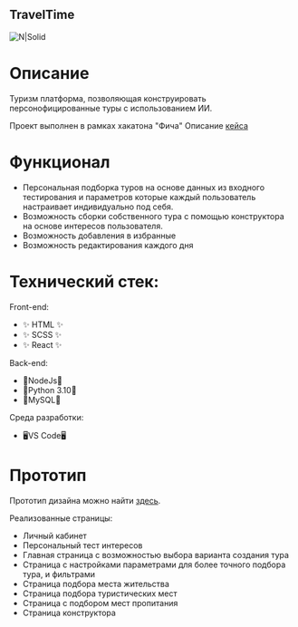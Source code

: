 ## TravelTime

![N|Solid](https://figurez.s-ul.eu/znwPVsA0.png)

# Описание

Туризм платформа, позволяющая конструировать персонофицированные туры с использованием ИИ.

Проект выполнен в рамках хакатона "Фича"
Описание [кейса]

# Функционал

- Персональная подборка туров на основе данных из входного тестирования и параметров которые каждый пользователь настраивает индивидуально под себя.
- Возможность сборки собственного тура с помощью конструктора на основе интересов пользователя.
- Возможность добавления в избранные
- Возможность редактирования каждого дня

# Технический стек:

Front-end:

- ✨ HTML ✨
- ✨ SCSS ✨
- ✨ React ✨

Back-end:

- 🔧NodeJs🔧
- 🔧Python 3.10🔧
- 🔧MySQL🔧

Среда разработки:

- 🖥️VS Code🖥️

# Прототип

Прототип дизайна можно найти [здесь].

Реализованные страницы:

- Личный кабинет
- Персональный тест интересов
- Главная страница с возможностью выбора варианта создания тура
- Страница с настройками параметрами для более точного подбора тура, и фильтрами
- Страница подбора места жительства
- Страница подбора туристических мест
- Страница с подбором мест пропитания
- Страница конструктора

[здесь]: https://www.figma.com/file/LnhgW47rsqofOJvYPvwMvI/Untitled?type=design&node-id=0%3A1&mode=design&t=jvrWhdZA11gZq5qo-1
[кейса]: https://docs.google.com/document/d/10f2ZmZb1p0rZ7eZHSIySjIU5zNbLqYkOGZG0yOG3ONM/edit?pli=1
